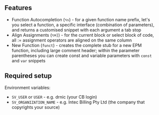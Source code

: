 
## Features

* Function Autocompletion (`⌥⎋`) - for a given function name prefix, let's you select a function, a specific interface (combination of parameters), and returns a customised snippet with each argument a tab stop
* Align Assignments (`⌥⌘]`) - for the current block or select block of code, all := assignment operators are aligned on the same column
* New Function (`funct`) - creates the complete stub for a new EPM function, including large comment header; within the parameter parentheses you can create const and variable parameters with `const` and `var` snippets

## Required setup

Environment variables:

* `SV_USER` or `USER` - e.g. drnic (your CB login)
* `SV_ORGANIZATION_NAME` - e.g. Intec Billing Pty Ltd (the company that copyrights your source)
